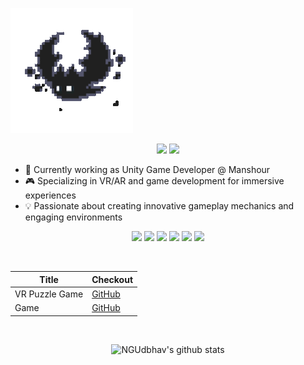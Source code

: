  ![](https://github.com/KimiyaPoozesh/KimiyaPoozesh/blob/main/bat.gif) 


<div align="center">

<img src="https://img.shields.io/badge/KimiyaPoozesh%20-%230077B5.svg?&style=for-the-badge&logo=linkedin&logoColor=white"/> <img src="https://img.shields.io/badge/KimiyaPoozesh%20-%23E4405F.svg?&style=for-the-badge&logo=Instagram&logoColor=white"/>
</div>

* 🔭 Currently working as Unity Game Developer @ Manshour
* 🎮 Specializing in VR/AR and game development for immersive experiences
* 💡 Passionate about creating innovative gameplay mechanics and engaging environments

<div align="center">

<img src="https://img.shields.io/badge/Unity%20-%23000000.svg?&style=for-the-badge&logo=unity&logoColor=white"/> <img src="https://img.shields.io/badge/CSharp%20-%23239120.svg?&style=for-the-badge&logo=csharp&logoColor=white"/> <img src="https://img.shields.io/badge/Game%20Development%20-%23323330.svg?&style=for-the-badge&logo=gamepad&logoColor=white"/> <img src="https://img.shields.io/badge/VR%20-%23404d59.svg?&style=for-the-badge&logo=oculus&logoColor=white"/> <img src="https://img.shields.io/badge/AR%20-%23FF6F00.svg?&style=for-the-badge&logo=augmentedreality&logoColor=white"/> <img src="https://img.shields.io/badge/Meta%20Quest%20-%234ea94b.svg?&style=for-the-badge&logo=meta&logoColor=white"/>

</div>
<br/>
<div align="center">

Title | Checkout
--- | ---
VR Puzzle Game	 |  <a href="https://github.com/KimiyaPoozesh/UnlockMe">GitHub</a>
Game | <a href="https://github.com/KimiyaPoozesh/VRPuzzleGame">GitHub</a>


</div>
<br/>
<div align="center">

![NGUdbhav's github stats](https://github-readme-stats.vercel.app/api?username=KimiyaPoozesh&show_icons=true&theme=dark)
  
</div>
<br />
